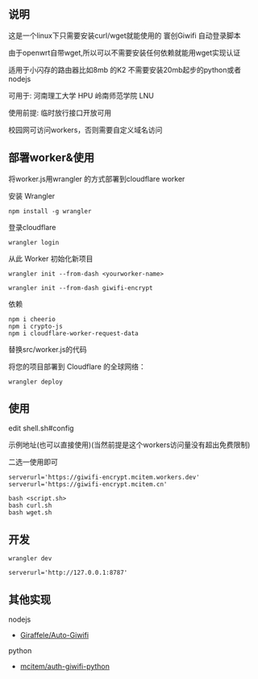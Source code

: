 ## 说明
这是一个linux下只需要安装curl/wget就能使用的 寰创Giwifi 自动登录脚本

由于openwrt自带wget,所以可以不需要安装任何依赖就能用wget实现认证

适用于小闪存的路由器比如8mb 的K2 不需要安装20mb起步的python或者nodejs

可用于: 河南理工大学 HPU
       岭南师范学院 LNU

使用前提: 临时放行接口开放可用

校园网可访问workers，否则需要自定义域名访问
## 部署worker&使用
将worker.js用wrangler 的方式部署到cloudflare worker

安装 Wrangler
```
npm install -g wrangler
```
登录cloudflare
```
wrangler login
```
从此 Worker 初始化新项目
```
wrangler init --from-dash <yourworker-name>
```
```
wrangler init --from-dash giwifi-encrypt
```
依赖
```
npm i cheerio
npm i crypto-js
npm i cloudflare-worker-request-data
```

替换src/worker.js的代码

将您的项目部署到 Cloudflare 的全球网络：
```
wrangler deploy
```

## 使用


edit shell.sh#config 

示例地址(也可以直接使用)(当然前提是这个workers访问量没有超出免费限制)

二选一使用即可
```
serverurl='https://giwifi-encrypt.mcitem.workers.dev'
serverurl='https://giwifi-encrypt.mcitem.cn'
```
```
bash <script.sh>
bash curl.sh
bash wget.sh
```


## 开发
```
wrangler dev
```
```
serverurl='http://127.0.0.1:8787'
```

## 其他实现
nodejs
- [Giraffele/Auto-Giwifi](https://github.com/GiraffeLe/Auto-Giwifi)

python
- [mcitem/auth-giwifi-python](https://github.com/mcitem/auto-giwifi-python)
